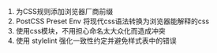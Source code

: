 

1. 为CSS规则添加浏览器厂商前缀
2. PostCSS Preset Env 将现代css语法转换为浏览器能解释的css
3. 使用css模块，不用担心命名太大众化而造成冲突
3. 使用 stylelint 强化一致性约定并避免样式表中的错误